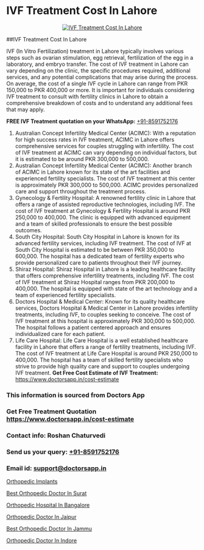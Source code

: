 # IVF Treatment Cost In Lahore

<p align="center">
  <a href="https://doctorsapp.in/treatment/ivf-treatment">
    <img src="https://doctorsapp.co.in/uploads/treatment_image/ICSI.jpg" alt="IVF Treatment Cost In Lahore">
  </a>
</p>
##IVF Treatment Cost In Lahore

IVF (In Vitro Fertilization) treatment in Lahore typically involves various steps such as ovarian stimulation, egg retrieval, fertilization of the egg in a laboratory, and embryo transfer. The cost of IVF treatment in Lahore can vary depending on the clinic, the specific procedures required, additional services, and any potential complications that may arise during the process. On average, the cost of a single IVF cycle in Lahore can range from PKR 150,000 to PKR 400,000 or more. It is important for individuals considering IVF treatment to consult with fertility clinics in Lahore to obtain a comprehensive breakdown of costs and to understand any additional fees that may apply.

**FREE IVF Treatment quotation on your WhatsApp:**  [+91-8591752176](https://api.whatsapp.com/send?phone=8591752176)

1) Australian Concept Infertility Medical Center (ACIMC): With a reputation for high success rates in IVF treatment, ACIMC in Lahore offers comprehensive services for couples struggling with infertility. The cost of IVF treatment at ACIMC can vary depending on individual factors, but it is estimated to be around PKR 300,000 to 500,000.
2) Australian Concept Infertility Medical Center (ACIMC): Another branch of ACIMC in Lahore known for its state of the art facilities and experienced fertility specialists. The cost of IVF treatment at this center is approximately PKR 300,000 to 500,000. ACIMC provides personalized care and support throughout the treatment process.
3) Gynecology & Fertility Hospital: A renowned fertility clinic in Lahore that offers a range of assisted reproductive technologies, including IVF. The cost of IVF treatment at Gynecology & Fertility Hospital is around PKR 250,000 to 400,000. The clinic is equipped with advanced equipment and a team of skilled professionals to ensure the best possible outcomes.
4) South City Hospital: South City Hospital in Lahore is known for its advanced fertility services, including IVF treatment. The cost of IVF at South City Hospital is estimated to be between PKR 350,000 to 600,000. The hospital has a dedicated team of fertility experts who provide personalized care to patients throughout their IVF journey.
5) Shiraz Hospital: Shiraz Hospital in Lahore is a leading healthcare facility that offers comprehensive infertility treatments, including IVF. The cost of IVF treatment at Shiraz Hospital ranges from PKR 200,000 to 400,000. The hospital is equipped with state of the art technology and a team of experienced fertility specialists.
6) Doctors Hospital & Medical Center: Known for its quality healthcare services, Doctors Hospital & Medical Center in Lahore provides infertility treatments, including IVF, to couples seeking to conceive. The cost of IVF treatment at this hospital is approximately PKR 300,000 to 500,000. The hospital follows a patient centered approach and ensures individualized care for each patient.
7) Life Care Hospital: Life Care Hospital is a well established healthcare facility in Lahore that offers a range of fertility treatments, including IVF. The cost of IVF treatment at Life Care Hospital is around PKR 250,000 to 400,000. The hospital has a team of skilled fertility specialists who strive to provide high quality care and support to couples undergoing IVF treatment.
**Get Free Cost Estimate of IVF Treatment:** https://www.doctorsapp.in/cost-estimate

### This information is sourced from Doctors App 
### Get Free Treatment Quotation https://www.doctorsapp.in/cost-estimate
### Contact info: Roshan Chaturvedi 
### Send us your query: [+91-8591752176](https://api.whatsapp.com/send?phone=8591752176) 
### Email id: support@doctorsapp.in

[Orthopedic Implants](https://www.linkedin.com/pulse/orthopedic-implants-doctorsappin-t033c?trackingId=cR9OoPxKoGzoXDNhC5WJIA%3D%3D&lipi=urn%3Ali%3Apage%3Ad_flagship3_company_admin%3BcTUR6naWQkWjeA%2BR15noZQ%3D%3D)

[Best Orthopedic Doctor In Surat](https://www.linkedin.com/pulse/best-orthopedic-doctor-surat-doctorsapp-chittagong-hciye?trackingId=jKmMNezZltfIiPHfoGD1Qw%3D%3D&lipi=urn%3Ali%3Apage%3Ad_flagship3_company_admin%3BUjs5mcUZR9ewYOKOFkpg2w%3D%3D)

[Orthopedic Hospital In Bangalore](https://medium.com/@vimalrana22/orthopedic-hospital-in-bangalore-ba14bbeeed06)

[Orthopedic Doctor In Jaipur](https://medium.com/@vimalrana22/orthopedic-doctor-in-jaipur-cab5aa22cd63)

[Best Orthopedic Doctor In Jammu](https://doctors-apps.github.io/doctorsapp/best-orthopedic-doctor-in-jammu)

[Orthopedic Doctor In Indore](https://doctors-apps.github.io/doctorsapp/orthopedic-doctor-in-indore)

